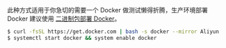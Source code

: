 此种方式适用于你急切的需要一个 Docker 做测试懒得折腾，生产环境部署 Docker 建议使用 [二进制包部署 Docker](二进制包部署%20Docker.md)。
```bash
$ curl -fsSL https://get.docker.com | bash -s docker --mirror Aliyun
$ systemctl start docker && system enable docker
```